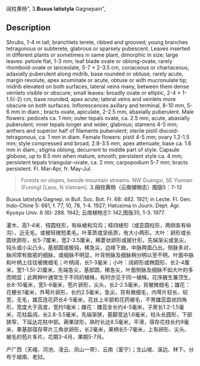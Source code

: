 阔柱黄杨",
3.**Buxus latistyla** Gagnepain",

## Description
Shrubs, 1-4 m tall; branchlets terete, ribbed and grooved; young branches tetragonous or subterete, glabrous or sparsely pubescent. Leaves inserted in different plants or sometimes in same plant, dimorphic in size; large leaves: petiole flat, 1-3 mm; leaf blade ovate or oblong-ovate, rarely rhomboid-ovate or lanceolate, 5-7 × 2-3.5 cm, coriaceous or chartaceous, adaxially puberulent along midrib, base rounded or obtuse, rarely acute, margin revolute, apex acuminate or acute, obtuse or with mucronulate tip; midrib elevated on both surfaces, lateral veins many, between them dense veinlets visible or obscure; small leaves: broadly ovate or elliptic, 2-4 × 1-1.5(-2) cm, base rounded, apex acute; lateral veins and veinlets more obscure on both surfaces. Inflorescences axillary and terminal, 8-10 mm, 5-6 mm in diam.; bracts ovate, apiculate, 2-2.5 mm, abaxially puberulent. Male flowers: pedicels ca. 1 mm; outer tepals ovate, ca. 2.5 mm, acute, abaxially puberulent; inner tepals longer and wider, glabrous; stamens 4-5 mm; anthers and superior half of filaments puberulent; sterile pistil discoid-tetragonous, ca. 1 mm in diam. Female flowers: pistil 4-5 mm; ovary 1.2-1.5 mm; style compressed and broad, 2.8-3.5 mm, apex attenuate, base ca. 1.6 mm in diam.; stigma oblong, decurrent to middle part of style. Capsule globose, up to 8.5 mm when mature, smooth; persistent style ca. 4 mm; persistent tepals triangular-ovate, ca. 2 mm; carpopodium 5-7 mm; bracts persistent. Fl. Mar-Apr, fr. May-Jul.

> Forests on slopes, beside mountain streams. NW Guangxi, SE Yunnan (Funing) [Laos, N Vietnam].
**3.阔柱黄杨（云南植物志）图版5：7-12**

Buxus latistyla Gagnep. in Bull. Soc. Bot. Fr. 68: 482. 1921; in Lecte. Fl. Gen. Indo-Chine 5: 661, f. 77, 10, 78, 1-4. 1927; Hatusima in Journ. Dept. Agr. Kyusyu Univ. 6 (6): 288. 1942; 云南植物志1: 142,图版35, 1-3. 1977.

灌木，高1-4米．枝圆柱形，有纵棱和沟沟；枝四棱形（或亚圆柱形，两侧各有纵沟），近无毛，或被轻微短柔毛。叶革质或坚纸质，有大小两形。大叶：卵形或长圆状卵形，长5-7厘米，宽2-3.5厘米，稀菱状卵形或披针形，先端渐尖或急尖，钝头或小尖凸头，基部圆或极钝，稀急尖，边缘下曲，中脉两面凸出，侧脉多对，脉间常有致密的细脉，或细脉不明显，叶背侧脉及细脉稍分明以至不明，叶面中脉和叶柄上往往被微细毛；叶柄阔，长1-3毫米；小叶：阔卵形或椭圆形，长2-4厘米，宽1-1.5(-2)厘米，先端急尖，基部圆，稀急尖，叶面侧脉及细脉不如大叶的多而明显；此两种叶通常生于不同的植株，有时亦见于同一植株。花序腋生兼顶生，长8-10毫米，宽5-6毫米，苞片卵形，尖头，长2-2.5毫米，背被微细毛；雄花：花梗长1毫米，外萼片卵形，长约2.5毫米，急尖，背有微细毛，内萼片较长、较宽，无毛，雄蕊连花药长4-5毫米，花丝上半部和花药被毛，不育雌蕊盘状四角形，宽度大于高度，宽约1毫米；雌花：雌蕊全长约4-5毫米，子房长1.2-1.5毫米，花柱扁阔，长2.8-3.5毫米，先端渐狭，基脚宽达1.6毫米，柱头长圆形，下部狭窄，下延达花柱中部。蒴果球形，熟时长达8.5毫米，平滑，宿存花柱长约9毫米，果基部宿存萼片三角状卵形，长2毫米，果柄长5-7毫米，上有卵形、尖头、被毛的苞片多片。花期3-4月，果期5-7月。

产广西（天峨、河池、凌云、凤山一带〕、云南（富宁）；生山坡、溪边、林下。分布于越南、老挝。
